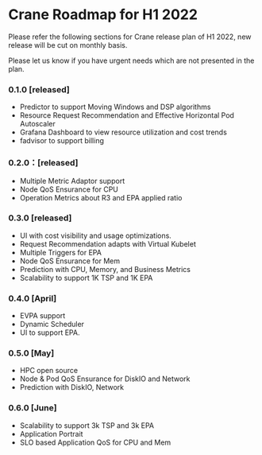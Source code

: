 # Crane Roadmap for H1 2022
Please refer the following sections for Crane release plan of H1 2022, new release will be cut on monthly basis.

Please let us know if you have urgent needs which are not presented in the plan. 
### 0.1.0 [released]
- Predictor to support Moving Windows and DSP algorithms
- Resource Request Recommendation and Effective Horizontal Pod Autoscaler
- Grafana Dashboard to view resource utilization and cost trends
- fadvisor to support billing	
### 0.2.0：[released]
- Multiple Metric Adaptor support
- Node QoS Ensurance for CPU
- Operation Metrics about R3 and EPA applied ratio
### 0.3.0 [released]
- UI with cost visibility and usage optimizations.
- Request Recommendation adapts with Virtual Kubelet
- Multiple Triggers for EPA
- Node QoS Ensurance for Mem
- Prediction with CPU, Memory, and Business Metrics
- Scalability to support 1K TSP and 1K EPA			
### 0.4.0 [April]
- EVPA support
- Dynamic Scheduler
- UI to support EPA.					
### 0.5.0 [May]
- HPC open source
- Node & Pod QoS Ensurance for DiskIO and Network
- Prediction with DiskIO, Network				
### 0.6.0 [June]
- Scalability to support 3k TSP and 3k EPA		
- Application Portrait	
- SLO based Application QoS for CPU and Mem
